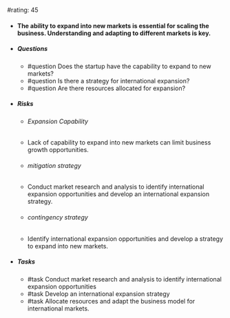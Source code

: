 #rating: 45
- #### The ability to expand into new markets is essential for scaling the business. Understanding and adapting to different markets is key.
- ##### Questions
  - #question Does the startup have the capability to expand to new markets?
  - #question Is there a strategy for international expansion?
  - #question Are there resources allocated for expansion?
- ##### Risks

  - ###### Expansion Capability
  - Lack of capability to expand into new markets can limit business growth opportunities.
  - ###### mitigation strategy
  - Conduct market research and analysis to identify international expansion opportunities and develop an international expansion strategy.
  - ###### contingency strategy
  - Identify international expansion opportunities and develop a strategy to expand into new markets.
- ##### Tasks
  - #task Conduct market research and analysis to identify international expansion opportunities
  - #task  Develop an international expansion strategy
  - #task  Allocate resources and adapt the business model for international markets.


